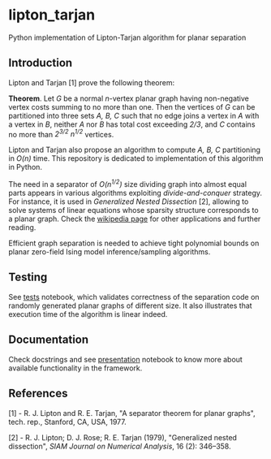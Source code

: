 # lipton_tarjan

Python implementation of Lipton-Tarjan algorithm for planar separation


## Introduction

Lipton and Tarjan [1] prove the following theorem:

**Theorem**. Let *G* be a normal *n*-vertex planar graph having non-negative vertex costs summing to no more than one. Then the vertices of *G* can be partitioned into three sets *A, B, C* such that no edge joins a vertex in *A* with a vertex in *B*, neither *A* nor *B* has total cost exceeding *2/3*, and *C* contains no more than *2<sup>3/2</sup> n<sup>1/2</sup>* vertices.

Lipton and Tarjan also propose an algorithm to compute *A, B, C* partitioning in *O(n)* time. This repository is dedicated to implementation of this algorithm in Python.

The need in a separator of *O(n<sup>1/2</sup>)* size dividing graph into almost equal parts appears in various algorithms exploiting *divide-and-conquer* strategy.  For instance, it is used in *Generalized Nested Dissection* [2], allowing to solve systems of linear equations whose sparsity structure corresponds to a planar graph. Check the [wikipedia page](https://en.wikipedia.org/wiki/Planar_separator_theorem) for other applications and further reading.

Efficient graph separation is needed to achieve tight polynomial bounds on planar zero-field Ising model inference/sampling algorithms.

## Testing

See [tests](https://github.com/ValeryTyumen/planar_ising/blob/master/test_notebooks/separator_tests.ipynb) notebook, which validates correctness of the separation code on randomly generated planar graphs of different size. It also illustrates that execution time of the algorithm is linear indeed.

## Documentation

Check docstrings and see [presentation](https://github.com/ValeryTyumen/planar_ising/blob/master/presentation_notebooks/lipton_tarjan.ipynb) notebook to know more about available functionality in the framework.

## References

[1] - R. J. Lipton and R. E. Tarjan, "A separator theorem for planar graphs", tech. rep., Stanford, CA, USA, 1977.

[2] - R. J. Lipton; D. J. Rose; R. E. Tarjan (1979), "Generalized nested dissection", _SIAM Journal on Numerical Analysis_, 16 (2): 346–358.
